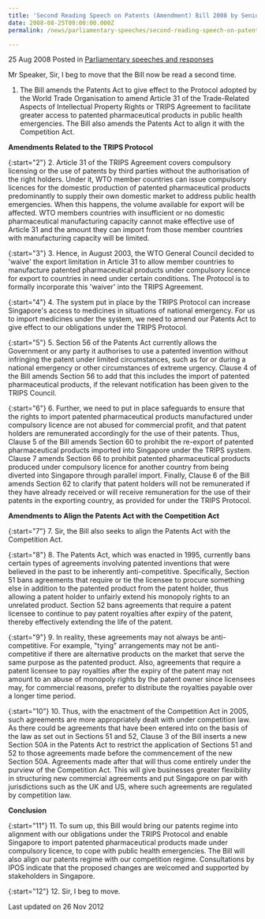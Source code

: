 ```yaml
---
title: 'Second Reading Speech on Patents (Amendment) Bill 2008 by Senior Minister Assoc Prof Ho Peng Kee'
date: 2008-08-25T00:00:00.000Z
permalink: /news/parliamentary-speeches/second-reading-speech-on-patents-amendment-bill-2008-by-senior-minister-assoc-prof-ho-peng-kee/

---
```



25 Aug 2008 Posted in [Parliamentary speeches and responses](/news/parliamentary-speeches)

Mr Speaker, Sir, I beg to move that the Bill now be read a second time.

1. The Bill amends the Patents Act to give effect to the Protocol adopted by the World Trade Organisation to amend Article 31 of the Trade-Related Aspects of Intellectual Property Rights or TRIPS Agreement to facilitate greater access to patented pharmaceutical products in public health emergencies. The Bill also amends the Patents Act to align it with the Competition Act.

**Amendments Related to the TRIPS Protocol**

{:start="2"}
2. Article 31 of the TRIPS Agreement covers compulsory licensing or the use of patents by third parties without the authorisation of the right holders. Under it, WTO member countries can issue compulsory licences for the domestic production of patented pharmaceutical products predominantly to supply their own domestic market to address public health emergencies. When this happens, the volume available for export will be affected. WTO members countries with insufficient or no domestic pharmaceutical manufacturing capacity cannot make effective use of Article 31 and the amount they can import from those member countries with manufacturing capacity will be limited.

{:start="3"}
3. Hence, in August 2003, the WTO General Council decided to 'waive' the export limitation in Article 31 to allow member countries to manufacture patented pharmaceutical products under compulsory licence for export to countries in need under certain conditions. The Protocol is to formally incorporate this 'waiver' into the TRIPS Agreement.

{:start="4"}
4. The system put in place by the TRIPS Protocol can increase Singapore's access to medicines in situations of national emergency. For us to import medicines under the system, we need to amend our Patents Act to give effect to our obligations under the TRIPS Protocol.

{:start="5"}
5. Section 56 of the Patents Act currently allows the Government or any party it authorises to use a patented invention without infringing the patent under limited circumstances, such as for or during a national emergency or other circumstances of extreme urgency. Clause 4 of the Bill amends Section 56 to add that this includes the import of patented pharmaceutical products, if the relevant notification has been given to the TRIPS Council.

{:start="6"}
6. Further, we need to put in place safeguards to ensure that the rights to import patented pharmaceutical products manufactured under compulsory licence are not abused for commercial profit, and that patent holders are remunerated accordingly for the use of their patents. Thus, Clause 5 of the Bill amends Section 60 to prohibit the re-export of patented pharmaceutical products imported into Singapore under the TRIPS system. Clause 7 amends Section 66 to prohibit patented pharmaceutical products produced under compulsory licence for another country from being diverted into Singapore through parallel import. Finally, Clause 6 of the Bill amends Section 62 to clarify that patent holders will not be remunerated if they have already received or will receive remuneration for the use of their patents in the exporting country, as provided for under the TRIPS Protocol.


**Amendments to Align the Patents Act with the Competition Act**

{:start="7"}
7. Sir, the Bill also seeks to align the Patents Act with the Competition Act.

{:start="8"}
8. The Patents Act, which was enacted in 1995, currently bans certain types of agreements involving patented inventions that were believed in the past to be inherently anti-competitive. Specifically, Section 51 bans agreements that require or tie the licensee to procure something else in addition to the patented product from the patent holder, thus allowing a patent holder to unfairly extend his monopoly rights to an unrelated product. Section 52 bans agreements that require a patent licensee to continue to pay patent royalties after expiry of the patent, thereby effectively extending the life of the patent.

{:start="9"}
9. In reality, these agreements may not always be anti-competitive. For example, "tying" arrangements may not be anti-competitive if there are alternative products on the market that serve the same purpose as the patented product. Also, agreements that require a patent licensee to pay royalties after the expiry of the patent may not amount to an abuse of monopoly rights by the patent owner since licensees may, for commercial reasons, prefer to distribute the royalties payable over a longer time period.

{:start="10"}
10. Thus, with the enactment of the Competition Act in 2005, such agreements are more appropriately dealt with under competition law. As there could be agreements that have been entered into on the basis of the law as set out in Sections 51 and 52, Clause 3 of the Bill inserts a new Section 50A in the Patents Act to restrict the application of Sections 51 and 52 to those agreements made before the commencement of the new Section 50A. Agreements made after that will thus come entirely under the purview of the Competition Act. This will give businesses greater flexibility in structuring new commercial agreements and put Singapore on par with jurisdictions such as the UK and US, where such agreements are regulated by competition law.

**Conclusion**

{:start="11"}
11. To sum up, this Bill would bring our patents regime into alignment with our obligations under the TRIPS Protocol and enable Singapore to import patented pharmaceutical products made under compulsory licence, to cope with public health emergencies. The Bill will also align our patents regime with our competition regime. Consultations by IPOS indicate that the proposed changes are welcomed and supported by stakeholders in Singapore.

{:start="12"}
12. Sir, I beg to move.

<p class="right-side-updated">Last updated on 26 Nov 2012</p> 
